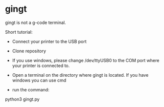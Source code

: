 # gingt
gingt is not a g-code terminal. 

Short tutorial:

- Connect your printer to the USB port

- Clone repository

- If you use windows, please change /dev/ttyUSB0 to the COM port where your printer is connected to.

- Open a terminal on the directory where gingt is located. If you have windows you can use cmd

- run the command:

python3 gingt.py


